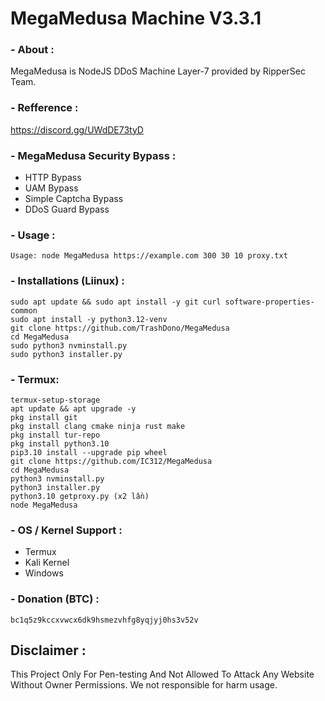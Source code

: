 # MegaMedusa Machine V3.3.1 

### - About :
 MegaMedusa is NodeJS DDoS Machine Layer-7 provided by RipperSec Team.

### - Refference : 
https://discord.gg/UWdDE73tyD
 
### - MegaMedusa Security Bypass :
- HTTP Bypass
- UAM Bypass
- Simple Captcha Bypass
- DDoS Guard Bypass

### - Usage :
```
Usage: node MegaMedusa https://example.com 300 30 10 proxy.txt
````

### - Installations (Liinux) :
 ```
sudo apt update && sudo apt install -y git curl software-properties-common
sudo apt install -y python3.12-venv
git clone https://github.com/TrashDono/MegaMedusa
cd MegaMedusa
sudo python3 nvminstall.py
sudo python3 installer.py
```

### - Termux:
 ```
termux-setup-storage
apt update && apt upgrade -y
pkg install git
pkg install clang cmake ninja rust make
pkg install tur-repo
pkg install python3.10
pip3.10 install --upgrade pip wheel
git clone https://github.com/IC312/MegaMedusa
cd MegaMedusa
python3 nvminstall.py
python3 installer.py
python3.10 getproxy.py (x2 lần)
node MegaMedusa 
```

### - OS / Kernel Support :
- Termux 
- Kali Kernel
- Windows

### - Donation (BTC) :
 ```
bc1q5z9kccxvwcx6dk9hsmezvhfg8yqjyj0hs3v52v
 ```

## Disclaimer :
This Project Only For Pen-testing And Not Allowed To Attack Any Website Without Owner Permissions.
We not responsible for harm usage.
